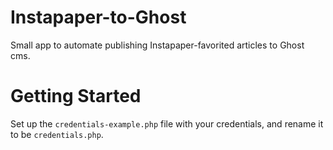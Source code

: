 # Instapaper-to-Ghost
Small app to automate publishing Instapaper-favorited articles to Ghost cms.

# Getting Started
Set up the `credentials-example.php` file with your credentials, and rename it to be `credentials.php`.
